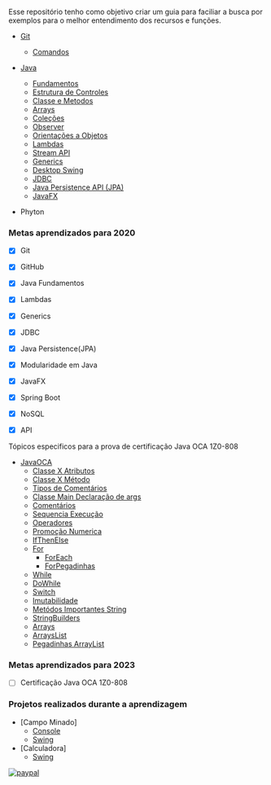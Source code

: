 Esse repositório tenho como objetivo criar um guia para faciliar a busca por exemplos para o melhor entendimento dos recursos e funções.

- [Git](https://github.com/maikcosta/Learning/blob/master/GitAndGithub/)
  - [Comandos](https://github.com/maikcosta/Learning/blob/master/GitAndGithub/CommandsGit.txt)
- [Java](https://github.com/maikcosta/Learning/tree/master/Java)
  - [Fundamentos](https://github.com/maikcosta/Learning/tree/master/Java/exercicios/src/fundamentos)
  - [Estrutura de Controles](https://github.com/maikcosta/Learning/tree/master/Java/exercicios/src/controle)
  - [Classe e Metodos](https://github.com/maikcosta/Learning/tree/master/Java/exercicios/src/classe)
  - [Arrays](https://github.com/maikcosta/Learning/tree/master/Java/exercicios/src/arrays)
  - [Coleções](https://github.com/maikcosta/Learning/tree/master/Java/exercicios/src/colecoes)
  - [Observer](https://github.com/maikcosta/Learning/tree/master/Java/exercicios/src/padroes)
  - [Orientações a Objetos](https://github.com/maikcosta/Learning/tree/master/Java/exercicios/src/oo)
  - [Lambdas](https://github.com/maikcosta/Learning/tree/master/Java/exercicios/src/lambdas)
  - [Stream API](https://github.com/maikcosta/Learning/tree/master/Java/exercicios/src/streams)
  - [Generics](https://github.com/maikcosta/Learning/tree/master/Java/exercicios/src/generics)
  - [Desktop Swing](https://github.com/maikcosta/Learning/tree/master/Java/exercicios/src/swing)
  - [JDBC](https://github.com/maikcosta/Learning/tree/master/Java/exercicios/src/jdbc)
  - [Java Persistence API (JPA)](https://github.com/maikcosta/Learning/tree/master/Java/exercicios-jpa)
  - [JavaFX](https://github.com/maikcosta/Learning/tree/master/Java/exercicios-javafx)
  
  
- Phyton



### Metas aprendizados para 2020

- [x] Git
- [x] GitHub
- [x] Java Fundamentos
- [x] Lambdas
- [x] Generics
- [x] JDBC
- [x] Java Persistence(JPA)
- [x] Modularidade em Java
- [x] JavaFX
- [x] Spring Boot
- [x] NoSQL
- [x] API


Tópicos especificos para a prova de certificação Java OCA 1Z0-808

- [JavaOCA](https://github.com/maikcosta/Learning/tree/main/Java/JavaOCA)
  - [Classe X Atributos](https://github.com/maikcosta/Learning/blob/main/Java/JavaOCA/Animal.java)
  - [Classe X Método](https://github.com/maikcosta/Learning/blob/main/Java/JavaOCA/Veiculo.java)
  - [Tipos de Comentários](https://github.com/maikcosta/Learning/blob/main/Java/JavaOCA/Comentarios.java)
  - [Classe Main Declaração de args](https://github.com/maikcosta/Learning/blob/main/Java/JavaOCA/App.java)
  - [Comentários](https://github.com/maikcosta/Learning/blob/main/Java/JavaOCA/Comentarios.java)
  - [Sequencia Execução](https://github.com/maikcosta/Learning/blob/main/Java/JavaOCA/Moto.java) 
  - [Operadores](https://github.com/maikcosta/Learning/blob/main/Java/JavaOCA/Operadores.java) 
  - [Promoção Numerica](https://github.com/maikcosta/Learning/blob/main/Java/JavaOCA/PromocaoNumerica.java) 
  - [IfThenElse](https://github.com/maikcosta/Learning/blob/main/Java/JavaOCA/IfThenElse.java)
  - [For](https://github.com/maikcosta/Learning/blob/main/Java/JavaOCA/EstudarFor.java)
    - [ForEach](https://github.com/maikcosta/Learning/blob/main/Java/JavaOCA/ForEach.java)
    - [ForPegadinhas](https://github.com/maikcosta/Learning/blob/main/Java/JavaOCA/ForPegadinhas.java)
  - [While](https://github.com/maikcosta/Learning/blob/main/Java/JavaOCA/Pizza.java)
  - [DoWhile](https://github.com/maikcosta/Learning/blob/main/Java/JavaOCA/PizzaDoWhile.java)
  - [Switch](https://github.com/maikcosta/Learning/blob/main/Java/JavaOCA/EstadosSwitch.java)
  - [Imutabilidade](https://github.com/maikcosta/Learning/blob/main/Java/JavaOCA/Imutabilidade.java)
  - [Metódos Importantes String](https://github.com/maikcosta/Learning/blob/main/Java/JavaOCA/MetodosImportatesString.java)
  - [StringBuilders](https://github.com/maikcosta/Learning/blob/main/Java/JavaOCA/StringBuilders.java)
  - [Arrays](https://github.com/maikcosta/Learning/blob/main/Java/JavaOCA/Arrays.java)
  - [ArraysList](https://github.com/maikcosta/Learning/blob/main/Java/JavaOCA/MetodosArrayList.java)
  - [Pegadinhas ArrayList](https://github.com/maikcosta/Learning/blob/main/Java/JavaOCA/PegadinhasArrayList.java)
  

### Metas aprendizados para 2023

- [ ] Certificação Java OCA 1Z0-808

### Projetos realizados durante a aprendizagem

- [Campo Minado]
  - [Console](https://github.com/maikcosta/Learning/tree/master/Java/campo-minado)
  - [Swing](https://github.com/maikcosta/Learning/tree/master/Java/campo-minado-swing)
- [Calculadora]
  - [Swing](https://github.com/maikcosta/Learning/tree/master/Java/calculadora)


[![paypal](https://www.paypalobjects.com/pt_BR/BR/i/btn/btn_donateCC_LG.gif)](https://www.paypal.com/cgi-bin/webscr?cmd=_donations&business=XKXDEBLJY88XJ&currency_code=BRL&source=url)
